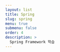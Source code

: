 ```yaml
---
layout: list
title: Spring
slug: spring
menu: true
submenu: false
order: 4
description: >
  Spring Framework 학습
---
```

